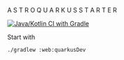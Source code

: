 A S T R O   Q U A R K U S   S T A R T E R

[![Java/Kotlin CI with Gradle](https://github.com/yacosta738/quarkus-astro-starter/actions/workflows/gradle.yml/badge.svg)](https://github.com/yacosta738/quarkus-astro-starter/actions/workflows/gradle.yml)

Start with

`./gradlew :web:quarkusDev`
